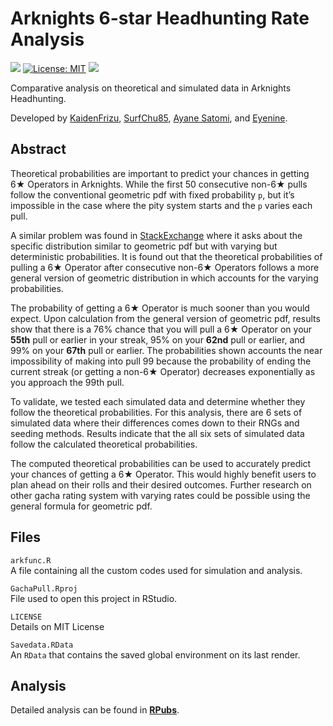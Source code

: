 Arknights 6-star Headhunting Rate Analysis
==========================================

[![](https://img.shields.io/badge/Analysis-RPubs-blue.svg)](https://rpubs.com/Frizu/arknightstheo)
[![License:
MIT](https://img.shields.io/badge/license-MIT-red.svg)](https://cran.r-project.org/web/licenses/MIT)
[![](https://img.shields.io/github/last-commit/KaidenFrizu/GachaPull.svg)](https://github.com/KaidenFrizu/GachaPull/commits/master)

Comparative analysis on theoretical and simulated data in Arknights
Headhunting.

Developed by [KaidenFrizu](https://github.com/KaidenFrizu),
[SurfChu85](https://twitter.com/SurfChu85), [Ayane
Satomi](https://github.com/sr229), and
[Eyenine](https://twitter.com/Eyenine_i9).

Abstract
--------

Theoretical probabilities are important to predict your chances in
getting 6★ Operators in Arknights. While the first 50 consecutive non-6★
pulls follow the conventional geometric pdf with fixed probability `p`,
but it’s impossible in the case where the pity system starts and the `p`
varies each pull.

A similar problem was found in
[StackExchange](https://math.stackexchange.com/questions/435746/geometric-distribution-with-unequal-probabilities-for-trials/436247#436247)
where it asks about the specific distribution similar to geometric pdf
but with varying but deterministic probabilities. It is found out that
the theoretical probabilities of pulling a 6★ Operator after consecutive
non-6★ Operators follows a more general version of geometric
distribution in which accounts for the varying probabilities.

The probability of getting a 6★ Operator is much sooner than you would
expect. Upon calculation from the general version of geometric pdf,
results show that there is a 76% chance that you will pull a 6★ Operator
on your **55th** pull or earlier in your streak, 95% on your **62nd**
pull or earlier, and 99% on your **67th** pull or earlier. The
probabilities shown accounts the near impossibility of making into pull
99 because the probability of ending the current streak (or getting a
non-6★ Operator) decreases exponentially as you approach the 99th pull.

To validate, we tested each simulated data and determine whether they
follow the theoretical probabilities. For this analysis, there are 6
sets of simulated data where their differences comes down to their RNGs
and seeding methods. Results indicate that the all six sets of simulated
data follow the calculated theoretical probabilities.

The computed theoretical probabilities can be used to accurately predict
your chances of getting a 6★ Operator. This would highly benefit users
to plan ahead on their rolls and their desired outcomes. Further
research on other gacha rating system with varying rates could be
possible using the general formula for geometric pdf.

Files
-----

`arkfunc.R`  
A file containing all the custom codes used for simulation and analysis.

`GachaPull.Rproj`  
File used to open this project in RStudio.

`LICENSE`  
Details on MIT License

`Savedata.RData`  
An `RData` that contains the saved global environment on its last
render.

Analysis
--------

Detailed analysis can be found in
[**RPubs**](https://rpubs.com/Frizu/arknightstheo).
